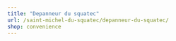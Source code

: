 ```yaml
---
title: "Depanneur du squatec"
url: /saint-michel-du-squatec/depanneur-du-squatec/
shop: convenience
---
```

